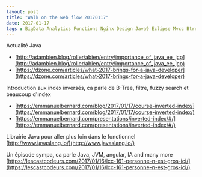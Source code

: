 ```yaml
---
layout: post
title: "Walk on the web flow 20170117"
date: 2017-01-17
tags : BigData Analytics Functions Nginx Design Java9 Eclipse Mvcc Btree Mavibot NetFlix Microservices Webflowwalk
---
```


Actualité Java    
* [http://adambien.blog/roller/abien/entry/importance_of_java_ee_jcp](http://adambien.blog/roller/abien/entry/importance_of_java_ee_jcp)
* [https://dzone.com/articles/what-2017-brings-for-a-java-developer](https://dzone.com/articles/what-2017-brings-for-a-java-developer)

Introduction aux index inversés, ca parle de B-Tree, filtre, fuzzy search et beaucoup d'index    
* [https://emmanuelbernard.com/blog/2017/01/17/course-inverted-index/](https://emmanuelbernard.com/blog/2017/01/17/course-inverted-index/)
* [https://emmanuelbernard.com/presentations/inverted-index/#/](https://emmanuelbernard.com/presentations/inverted-index/#/)

Librairie Java pour aller plus loin dans le fonctionnel    
[http://www.javaslang.io/](http://www.javaslang.io/)

Un épisode sympa, ca parle Java, JVM, angular, IA and many more   
[https://lescastcodeurs.com/2017/01/16/lcc-161-personne-n-est-gros-ici/](https://lescastcodeurs.com/2017/01/16/lcc-161-personne-n-est-gros-ici/)
